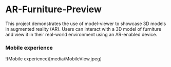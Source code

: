 # AR-Furniture-Preview
 
This project demonstrates the use of model-viewer to showcase 3D models in augmented reality (AR). Users can interact with a 3D model of furniture and view it in their real-world environment using an AR-enabled device.

### Mobile experience
!(Mobile experience)[media/MobileView.jpeg]
